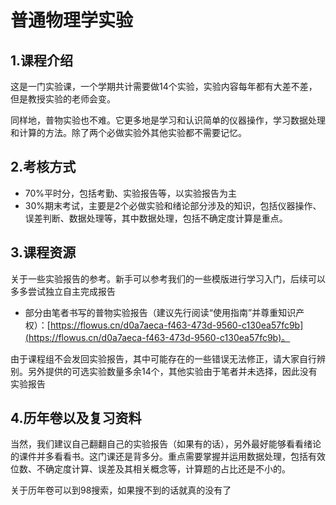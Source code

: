 # 普通物理学实验
## 1.课程介绍
这是一门实验课，一个学期共计需要做14个实验，实验内容每年都有大差不差，但是教授实验的老师会变。

同样地，普物实验也不难。它更多地是学习和认识简单的仪器操作，学习数据处理和计算的方法。除了两个必做实验外其他实验都不需要记忆。

## 2.考核方式
- 70%平时分，包括考勤、实验报告等，以实验报告为主
- 30%期末考试，主要是2个必做实验和绪论部分涉及的知识，包括仪器操作、误差判断、数据处理等，其中数据处理，包括不确定度计算是重点。
## 3.课程资源
关于一些实验报告的参考。新手可以参考我们的一些模版进行学习入门，后续可以多多尝试独立自主完成报告

- 部分由笔者书写的普物实验报告（建议先行阅读“使用指南”并尊重知识产权）：[https://flowus.cn/d0a7aeca-f463-473d-9560-c130ea57fc9b](https://flowus.cn/d0a7aeca-f463-473d-9560-c130ea57fc9b)。

由于课程组不会发回实验报告，其中可能存在的一些错误无法修正，请大家自行辨别。另外提供的可选实验数量多余14个，其他实验由于笔者并未选择，因此没有实验报告
## 4.历年卷以及复习资料

当然，我们建议自己翻翻自己的实验报告（如果有的话），另外最好能够看看绪论的课件并多看看书。这门课还是背多分。重点需要掌握并运用数据处理，包括有效位数、不确定度计算、误差及其相关概念等，计算题的占比还是不小的。

关于历年卷可以到98搜索，如果搜不到的话就真的没有了
